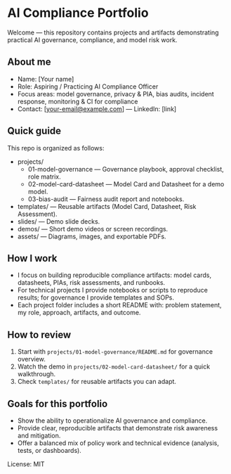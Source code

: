 # AI Compliance Portfolio

Welcome — this repository contains projects and artifacts demonstrating practical AI governance, compliance, and model risk work.

## About me
- Name: [Your name]
- Role: Aspiring / Practicing AI Compliance Officer
- Focus areas: model governance, privacy & PIA, bias audits, incident response, monitoring & CI for compliance
- Contact: [your-email@example.com] — LinkedIn: [link]

## Quick guide
This repo is organized as follows:
- projects/
  - 01-model-governance — Governance playbook, approval checklist, role matrix.
  - 02-model-card-datasheet — Model Card and Datasheet for a demo model.
  - 03-bias-audit — Fairness audit report and notebooks.
- templates/ — Reusable artifacts (Model Card, Datasheet, Risk Assessment).
- slides/ — Demo slide decks.
- demos/ — Short demo videos or screen recordings.
- assets/ — Diagrams, images, and exportable PDFs.

## How I work
- I focus on building reproducible compliance artifacts: model cards, datasheets, PIAs, risk assessments, and runbooks.
- For technical projects I provide notebooks or scripts to reproduce results; for governance I provide templates and SOPs.
- Each project folder includes a short README with: problem statement, my role, approach, artifacts, and outcome.

## How to review
1. Start with `projects/01-model-governance/README.md` for governance overview.
2. Watch the demo in `projects/02-model-card-datasheet/` for a quick walkthrough.
3. Check `templates/` for reusable artifacts you can adapt.

## Goals for this portfolio
- Show the ability to operationalize AI governance and compliance.
- Provide clear, reproducible artifacts that demonstrate risk awareness and mitigation.
- Offer a balanced mix of policy work and technical evidence (analysis, tests, or dashboards).

License: MIT

